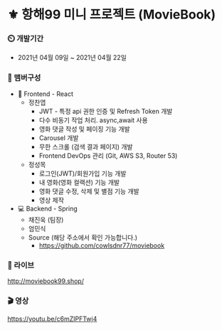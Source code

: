 # :fleur_de_lis: 항해99 미니 프로젝트 (MovieBook)

### :timer_clock: 개발기간
+ 2021년 04월 09일 ~ 2021년 04월 22일

### :mage: 맴버구성
+ :lipstick: Frontend - React
  + 정찬엽
     + JWT - 특정 api 권한 인증 및 Refresh Token 개발
     + 다수 비동기 작업 처리. async,await 사용
     + 영화 댓글 작성 및 페이징 기능 개발
     + Carousel 개발
     + 무한 스크롤 (검색 결과 페이지) 개발
     + Frontend DevOps 관리 (Git, AWS S3, Router 53)
  + 정성목
     + 로그인(JWT)/회원가입 기능 개발
     + 내 영화(영화 컬랙션) 기능 개발
     + 영화 댓글 수정, 삭제 및 별점 기능 개발
     + 영상 제작
+ :computer: Backend - Spring
  + 채진욱 (팀장)
  + 엄민식
  + Source (해당 주소에서 확인 가능합니다.)
    + https://github.com/cowlsdnr77/moviebook

### :link: 라이브
http://moviebook99.shop/

### :clapper: 영상
https://youtu.be/c6mZIPFTwj4
